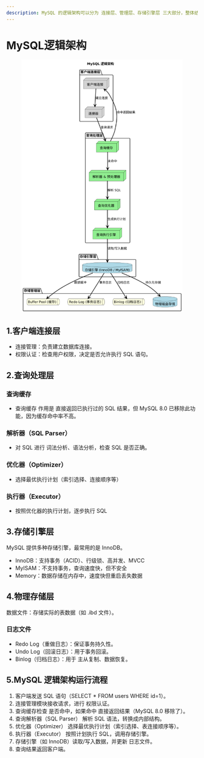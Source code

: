 ```yaml
---
description: MySQL 的逻辑架构可以分为 连接层、管理层、存储引擎层 三大部分，整体结构如下
---
```


# MySQL逻辑架构



<figure><img src="../../.gitbook/assets/image (1) (1).png" alt=""><figcaption></figcaption></figure>

## 1.客户端连接层

* 连接管理：负责建立数据库连接。
* 权限认证：检查用户权限，决定是否允许执行 SQL 语句。

## 2.查询处理层

### 查询缓存

* 查询缓存 作用是 直接返回已执行过的 SQL 结果，但 MySQL 8.0 已移除此功能，因为缓存命中率不高。

### 解析器（SQL Parser）

* 对 SQL 进行 词法分析、语法分析，检查 SQL 是否正确。

### 优化器（Optimizer）

* 选择最优执行计划（索引选择、连接顺序等）

### 执行器（Executor）

* 按照优化器的执行计划，逐步执行 SQL

## 3.存储引擎层

MySQL 提供多种存储引擎，最常用的是 InnoDB。

* InnoDB：支持事务（ACID）、行级锁、高并发、MVCC
* MyISAM：不支持事务，查询速度快，但不安全
* Memory：数据存储在内存中，速度快但重启丢失数据

## 4.物理存储层

数据文件：存储实际的表数据（如 .ibd 文件）。

### 日志文件

* Redo Log（重做日志）：保证事务持久性。
* Undo Log（回滚日志）：用于事务回滚。
* Binlog（归档日志）：用于 主从复制、数据恢复。

## 5.MySQL 逻辑架构运行流程

1. 客户端发送 SQL 语句（SELECT \* FROM users WHERE id=1）。
2. 连接管理模块接收请求，进行 权限认证。
3. 查询缓存检查 是否命中，如果命中 直接返回结果（MySQL 8.0 移除了）。
4. 查询解析器（SQL Parser） 解析 SQL 语法，转换成内部结构。
5. 优化器（Optimizer） 选择最优执行计划（索引选择、表连接顺序等）。
6. 执行器（Executor） 按照计划执行 SQL，调用存储引擎。
7. 存储引擎（如 InnoDB）读取/写入数据，并更新 日志文件。
8. 查询结果返回客户端。





